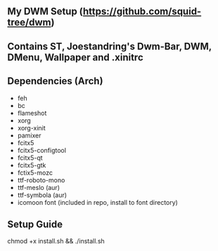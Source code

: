 ## My DWM Setup (https://github.com/squid-tree/dwm)

## Contains ST, Joestandring's Dwm-Bar, DWM, DMenu, Wallpaper and .xinitrc

## Dependencies (Arch)
* feh
* bc
* flameshot
* xorg
* xorg-xinit
* pamixer
* fcitx5
* fcitx5-configtool
* fcitx5-qt
* fcitx5-gtk
* fctix5-mozc
* ttf-roboto-mono
* ttf-meslo (aur)
* ttf-symbola (aur)
* icomoon font (included in repo, install to font directory) 

## Setup Guide
chmod +x install.sh && ./install.sh
